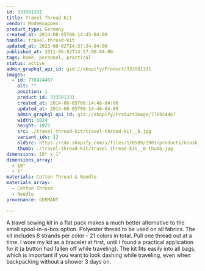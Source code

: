 ```yaml
---
id: 333581331
title: Travel Thread Kit
vendor: ModeKnappen
product_type: Germany
created_at: 2014-08-05T00:14:45-04:00
handle: travel-thread-kit
updated_at: 2023-08-02T14:37:34-04:00
published_at: 2011-06-02T14:57:00-04:00
tags: home, personal, practical
status: active
admin_graphql_api_id: gid://shopify/Product/333581331
images:
  - id: 776924467
    alt: ""
    position: 1
    product_id: 333581331
    created_at: 2014-08-05T00:14:46-04:00
    updated_at: 2014-08-05T00:14:46-04:00
    admin_graphql_api_id: gid://shopify/ProductImage/776924467
    width: 1024
    height: 1022
    src: ./travel-thread-kit/travel-thread-kit__0.jpg
    variant_ids: []
    oldSrc: https://cdn.shopify.com/s/files/1/0589/2901/products/kiosk_threads.tif_1.jpeg?v=1407212086
    thumb: ./travel-thread-kit/travel-thread-kit__0-thumb.jpg
dimensions: 18" x 1"
dimensions_array:
  - 18"
  - 1"
materials: Cotton Thread & Needle
materials_array:
  - Cotton Thread
  - Needle
provenance: GERMANY

---
```


A travel sewing kit in a flat pack makes a much better alternative to the small spool-in-a-box option. Polyester thread to be used on all fabrics. The kit includes 8 strands per color - 21 colors in total. Pull one thread out at a time. I wore my kit as a bracelet at first, until I found a practical application for it (a button had fallen off while traveling). The kit fits easily into all bags, which is important if you want to look dashing while traveling, even when backpacking without a shower 3 days on.